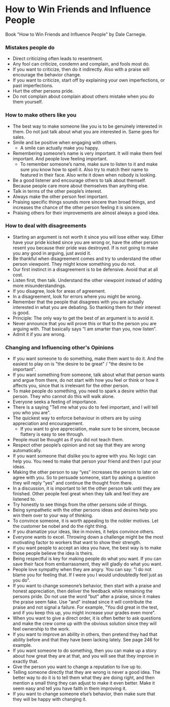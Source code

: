 # How to Win Friends and Influence People
Book "How to Win Friends and Influence People" by Dale Carnegie.


### Mistakes people do
* Direct criticizing often leads to resentment.
* Any fool can criticize, condemn and complain, and fools most do.
* If you want to criticize, then do it indirectly. Also with a praise will encourage the behavior change.
* If you want to criticize, start off by explaining your own imperfections, or past imperfections.
* Hurt the other persons pride.
* Do not complain about complain about others mistake when you do them yourself.


### How to make others like you
* The best way to make someone like you is to be genuinely interested in them. Do not just talk about what you are interested in. Same goes for sales.
* Smile and be positive when engaging with others.
    * A smile can actually make you happy.
* Remembering someone’s name is very important. It will make them feel important. And people love feeling important.
    * To remember someone’s name, make sure to listen to it and make sure you know how to spell it. Also try to match their name to featured in their face. Also write it down when nobody is looking.
* Be a good listener and encourage others to talk about themself. Because people care more about themselves than anything else.
* Talk in terms of the other people’s interest.
* Always make the other person feel important.
* Praising specific things sounds more sincere than broad things, and increases the chance of the other person feeling it is sincere.
* Praising others for their improvements are almost always a good idea.


### How to deal with disagreements
* Starting an argument is not worth it since you will lose either way. Either have your pride kicked since you are wrong or, have the other person resent you because their pride was destroyed. If is not going to make you any good in arguing, just avoid it.
* Be thankful when disagreement comes and try to understand the other person viewpoint. They might know something you do not.
* Our first instinct in a disagreement is to be defensive. Avoid that at all cost.
* Listen first, then talk. Understand the other viewpoint instead of adding more misunderstandings.
* If you disagree, look for areas of agreement.
* In a disagreement, look for errors where you might be wrong.
* Remember that the people that disagrees with you are actually interested in what you are debating. So thanking them for their interest is good.
* Principle: The only way to get the best of an argument is to avoid it.
* Never announce that you will prove this or that to the person you are arguing with. That basically says “I am smarter than you, now listen”.
* Admit it if you are wrong.


### Changing and Influencing other's Opinions
* If you want someone to do something, make them want to do it. And the easiest to play on is "the desire to be great" / "the desire to be important".
* If you want something from someone, talk about what that person wants and argue from there, do not start with how you feel or think or how it affects you, since that is irrelevant for the other person.
* To make people do something, you need to spark a desire within that person. They who cannot do this will walk alone.
* Everyone seeks a feeling of importance.
* There is a saying "Tell me what you do to feel important, and I will tell you who you are".
* The quickest way to enforce behaviour in others are by using appreciation and encouragement.
    * If you want to give appreciation, make sure to be sincere, because flattery is easy to see through.
* People must be thought as if you did not teach them.
* Respect other people’s opinion and not say that they are wrong automatically.
* If you want someone that dislike you to agree with you. No logic can help you. You need to make that person your friend and then I put your ideas.
* Making the other person to say “yes” increases the person to later on agree with you. So to persuade someone, start by asking a question they will reply "yes" and continue the thought from there.
* In a discussion, it is important to let the other person talk until they are finished. Other people feel great when they talk and feel they are listened to.
* Try honestly to see things from the other persons side of things.
* Being sympathetic with the other persons ideas and desires help you win them over to your way of thinking.
* To convince someone, it is worth appealing to the nobler motives. Let the customer be nobel and do the right thing.
* If you dramatize your ideas, like in movies, it helps convince others.
* Everyone wants to excel. Throwing down a challenge might be the most motivating factor to workers that want to show their strength.
* If you want people to accept an idea you have, the best way is to make those people believe the idea is theirs.
* Being respectful is key for making people do what you want. If you can save their face from embarrassment, they will gladly do what you want.
* People love sympathy when they are angry. You can say: "I do not blame you for feeling that. If I were you I would undoubtedly feel just as you do".
* If you want to change someone’s behavior, then start with a praise and honest appreciation, then deliver the feedback while remaining the persons pride. Do not use the word "but" after a praise, since it makes the praise seem fake. Use "and" instead since it will contribute the praise and not signal a failure. For example, "You did great in the test, and if you keep this up, you might increase your grades even more".
* When you want to give a direct order, it is often better to ask questions and make the crew come up with the obvious solution since they will feel ownership to the work.
* If you want to improve an ability in others, then pretend they had that ability before and that they have been lacking lately. See page 246 for example.
* If you want someone to do something, then you can make up a story about how great they are at that, and you will see that they improve in exactly that.
* Give the person you want to change a reputation to live up to.
* Telling someone directly that they are wrong is never a good idea. The better way to do it is to tell them what they are doing right, and then mention a small thing they can adjust to make it even better. Make it seem easy and tell you have faith in them improving it.
* If you want to change someone else’s behavior, then make sure that they will be happy with changing it.
